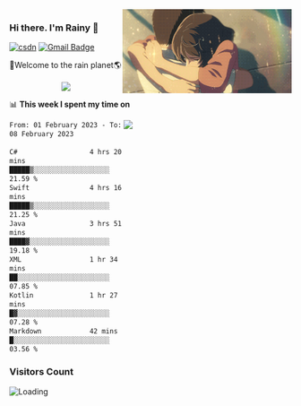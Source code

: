 <img  align='right' height="150" src="https://github.com/LikeRainDay/LikeRainDay/blob/master/pic/img_rain_1.gif?raw=true">



### Hi there. I'm Rainy :lemon:

[![csdn](https://img.shields.io/badge/-csdn-c14438?style=flat-square&logo=c&logoColor=white)](https://blog.csdn.net/qq_15807167)
[![Gmail Badge](https://img.shields.io/badge/-gmail-c14438?style=flat-square&logo=Gmail&logoColor=white&link=mailto:houshuai0816@gmail.com)](mailto:houshuai0816@gmail.com)

🚀Welcome to the rain planet🌎

<center>
<img align='center'  src="https://source.unsplash.com/random/1200x600">
</center>

📊 **This week I spent my time on**

<img align='right'   width="300" src="https://github-readme-stats.vercel.app/api?username=LikeRainDay&show_icons=true&title_color=fff&icon_color=79ff97&text_color=9f9f9f&bg_color=151515&count_private=true">

<!--START_SECTION:waka-->

```text
From: 01 February 2023 - To: 08 February 2023

C#                  4 hrs 20 mins   █████▒░░░░░░░░░░░░░░░░░░░   21.59 %
Swift               4 hrs 16 mins   █████▒░░░░░░░░░░░░░░░░░░░   21.25 %
Java                3 hrs 51 mins   ████▓░░░░░░░░░░░░░░░░░░░░   19.18 %
XML                 1 hr 34 mins    ██░░░░░░░░░░░░░░░░░░░░░░░   07.85 %
Kotlin              1 hr 27 mins    █▓░░░░░░░░░░░░░░░░░░░░░░░   07.28 %
Markdown            42 mins         █░░░░░░░░░░░░░░░░░░░░░░░░   03.56 %
```

<!--END_SECTION:waka-->

### Visitors Count
<img align="left" src = "https://profile-counter.glitch.me/LikeRainDay/count.svg" alt ="Loading">
